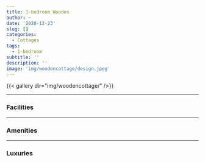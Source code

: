 ```yaml
---
title: 1-bedroom Wooden
author: ~
date: '2020-12-23'
slug: []
categories:
  - Cottages
tags:
  - 1-bedroom
subtitle: ''
description: ''
image: 'img/woodencottage/design.jpeg'
---
```


{{< gallery dir="img/woodencottage/" />}} 

---

### Facilities

---

### Amenities

---

### Luxuries

